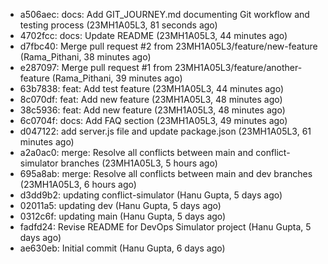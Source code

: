 - a506aec: docs: Add GIT_JOURNEY.md documenting Git workflow and testing process (23MH1A05L3, 81 seconds ago)
- 4702fcc: docs: Update README (23MH1A05L3, 44 minutes ago)
- d7fbc40: Merge pull request #2 from 23MH1A05L3/feature/new-feature (Rama_Pithani, 38 minutes ago)
- e287097: Merge pull request #1 from 23MH1A05L3/feature/another-feature (Rama_Pithani, 39 minutes ago)
- 63b7838: feat: Add test feature (23MH1A05L3, 44 minutes ago)
- 8c070df: feat: Add new feature (23MH1A05L3, 48 minutes ago)
- 38c5936: feat: Add new feature (23MH1A05L3, 48 minutes ago)
- 6c0704f: docs: Add FAQ section (23MH1A05L3, 49 minutes ago)
- d047122: add server.js file and update package.json (23MH1A05L3, 61 minutes ago)
- a2a0ac0: merge: Resolve all conflicts between main and conflict-simulator branches (23MH1A05L3, 5 hours ago)
- 695a8ab: merge: Resolve all conflicts between main and dev branches (23MH1A05L3, 6 hours ago)
- d3dd9b2: updating conflict-simulator (Hanu Gupta, 5 days ago)
- 02011a5: updating dev (Hanu Gupta, 5 days ago)
- 0312c6f: updating main (Hanu Gupta, 5 days ago)
- fadfd24: Revise README for DevOps Simulator project (Hanu Gupta, 5 days ago)
- ae630eb: Initial commit (Hanu Gupta, 6 days ago)